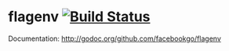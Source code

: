 flagenv [![Build Status](https://secure.travis-ci.org/facebookgo/flagenv.png)](http://travis-ci.org/facebookgo/flagenv)
=======

Documentation: http://godoc.org/github.com/facebookgo/flagenv
